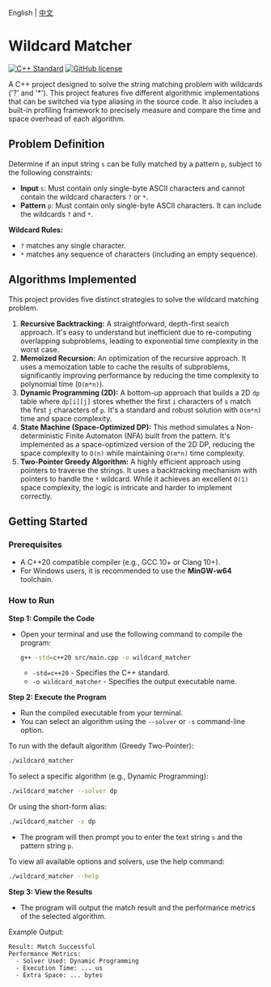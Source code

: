 English | [中文](README_zh.md)

# Wildcard Matcher

[![C++ Standard](https://img.shields.io/badge/standard-20%2B-blue?style=flat&logo=cplusplus)](https://isocpp.org/std/status)
[![GitHub license](https://img.shields.io/github/license/suzato/wildcard-matcher)](LICENSE)

A C++ project designed to solve the string matching problem with wildcards ('?' and '\*'). This project features five different algorithmic implementations that can be switched via type aliasing in the source code. It also includes a built-in profiling framework to precisely measure and compare the time and space overhead of each algorithm.

## Problem Definition

Determine if an input string `s` can be fully matched by a pattern `p`, subject to the following constraints:

- **Input** `s`: Must contain only single-byte ASCII characters and cannot contain the wildcard characters `?` or `*`.
- **Pattern** `p`: Must contain only single-byte ASCII characters. It can include the wildcards `?` and `*`.

**Wildcard Rules:**

- `?` matches any single character.
- `*` matches any sequence of characters (including an empty sequence).

## Algorithms Implemented

This project provides five distinct strategies to solve the wildcard matching problem.

1.  **Recursive Backtracking:** A straightforward, depth-first search approach. It's easy to understand but inefficient due to re-computing overlapping subproblems, leading to exponential time complexity in the worst case.
2.  **Memoized Recursion:** An optimization of the recursive approach. It uses a memoization table to cache the results of subproblems, significantly improving performance by reducing the time complexity to polynomial time (`O(m*n)`).
3.  **Dynamic Programming (2D):** A bottom-up approach that builds a 2D `dp` table where `dp[i][j]` stores whether the first `i` characters of `s` match the first `j` characters of `p`. It's a standard and robust solution with `O(m*n)` time and space complexity.
4.  **State Machine (Space-Optimized DP):** This method simulates a Non-deterministic Finite Automaton (NFA) built from the pattern. It's implemented as a space-optimized version of the 2D DP, reducing the space complexity to `O(n)` while maintaining `O(m*n)` time complexity.
5.  **Two-Pointer Greedy Algorithm:** A highly efficient approach using pointers to traverse the strings. It uses a backtracking mechanism with pointers to handle the `*` wildcard. While it achieves an excellent `O(1)` space complexity, the logic is intricate and harder to implement correctly.

## Getting Started

### Prerequisites

- A C++20 compatible compiler (e.g., GCC 10+ or Clang 10+).
- For Windows users, it is recommended to use the **MinGW-w64** toolchain.

### How to Run

**Step 1: Compile the Code**

- Open your terminal and use the following command to compile the program:

  ```bash
  g++ -std=c++20 src/main.cpp -o wildcard_matcher
  ```

  - `-std=c++20` - Specifies the C++ standard.
  - `-o wildcard_matcher` - Specifies the output executable name.

**Step 2: Execute the Program**

- Run the compiled executable from your terminal.
- You can select an algorithm using the `--solver` or `-s` command-line option.

To run with the default algorithm (Greedy Two-Pointer):

```bash
./wildcard_matcher
```

To select a specific algorithm (e.g., Dynamic Programming):

```bash
./wildcard_matcher --solver dp
```

Or using the short-form alias:

```bash
./wildcard_matcher -s dp
```

- The program will then prompt you to enter the text string `s` and the pattern string `p`.

To view all available options and solvers, use the help command:

```bash
./wildcard_matcher --help
```

**Step 3: View the Results**

- The program will output the match result and the performance metrics of the selected algorithm.

Example Output:

```
Result: Match Successful
Performance Metrics:
  - Solver Used: Dynamic Programming
  - Execution Time: ... us
  - Extra Space: ... bytes
```

